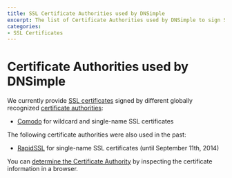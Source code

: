 ```yaml
---
title: SSL Certificate Authorities used by DNSimple
excerpt: The list of Certificate Authorities used by DNSimple to sign SSL certificates.
categories:
- SSL Certificates
---
```


# Certificate Authorities used by DNSimple

We currently provide [SSL certificates](/articles/ssl-certificates) signed by different globally recognized [certificate authorities](/articles/what-is-certificate-authority):

- [Comodo](http://www.comodo.com/) for wildcard and single-name SSL certificates

The following certificate authorities were also used in the past:

- [RapidSSL](http://www.rapidssl.com/) for single-name SSL certificates (until September 11th, 2014)

You can [determine the Certificate Authority](/articles/how-to-determine-certificate-authority) by inspecting the certificate information in a browser.
